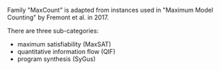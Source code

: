 Family "MaxCount" is adapted from instances used in "Maximum Model Counting" by Fremont et al. in 2017.

There are three sub-categories:
- maximum satisfiability (MaxSAT)
- quantitative information flow (QIF)
- program synthesis (SyGus)
